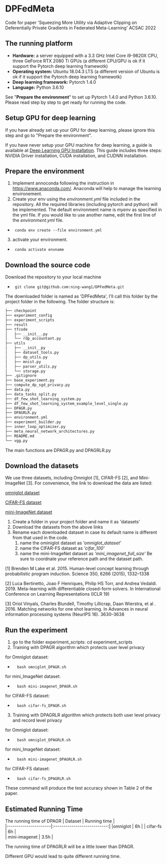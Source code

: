 # DPFedMeta
Code for paper 'Squeezing More Utility via Adaptive Clipping on Deferentially Private Gradients in Federated Meta-Learning' ACSAC 2022

## The running platform
- **Hardware:** a server equipped with a 3.3 GHz Intel Core i9-9820X CPU, three GeForce RTX 2080 Ti GPUs (a different CPU/GPU is ok if it support the Pytorch deep learning framewotk)
- **Operating system:** Ubuntu 18.04.3 LTS (a different version of Ubuntu is ok if it support the Pytorch deep learning framewotk)
- **Deep learning framework:** Pytorch 1.4.0
- **Language:** Python 3.6.10

See "**Prepare the environment**" to set up Pytorch 1.4.0 and Python 3.6.10. Please read step by step to get ready for running the code.

## Setup GPU for deep learning
If you have already set up your GPU for deep learning, please ignore this step and go to "Prepare the environment".

If you have never setup your GPU machine for deep learning, a guide is available at [Deep Learning GPU Installation](https://towardsdatascience.com/deep-learning-gpu-installation-on-ubuntu-18-4-9b12230a1d31).
This guide includes three steps: NVIDIA Driver installation, CUDA installation, and CUDNN installation. 


## Prepare the environment
1. Implement annoconda following the instruction in https://www.anaconda.com/. Anaconda will help to manage the learning environement.
2.  Create your env using the *environment.yml* file included in the repository. All the required libraries (including pytorch and python) will be implemented. The default environment name is *myenv* as specified in the yml file. If you would like to use another name, edit the first line of the *environment.yml* file.
-      conda env create --file environment.yml
3. activate your environment. 
-      conda activate envname


## Download the source code
Download the repository to your local machine
-      git clone git@github.com:ning-wang1/DPFedMeta.git
The downloaded folder is named as 'DPFedMeta', I'll call this folder by the project folder in the following. The folder structure is:

```bash
├── checkpoint
├── experiment_config
├── experiment_scripts
├── result
├── tfcode
│   ├── __init__.py
│   └── rdp_accountant.py
├── utils
│   ├── __init__py
│   ├── dataset_tools.py
│   ├── dp_utils.py
│   ├── mnist.py
│   ├── parser_utils.py
│   └── storage.py
├── .gitignore
├── base_experiment.py
├── compute_dp_sgd_privacy.py
├── data.py
├── data_tasks_split.py
├── df_few_shot_learning_system.py
├── df_few_shot_learning_system_example_level_single.py
├── DPAGR.py
├── DPAGRLR.py
├── environment.yml
├── experiment_builder.py
├── inner_loop_optimizer.py
├── meta_neural_network_architectures.py
├── README.md
└── vgg.py
```
The main functions are DPAGR.py and DPAGRLR.py

## Download the datasets
We use three datasets, including Omniglot [1], CIFAR-FS [2], and Mini-ImageNet [3]. For convenience, the link to download the data are listed:

[omniglot dataset](https://www.omniglot.com/)

[CIFAR-FS dataset](https://drive.google.com/file/d/1pTsCCMDj45kzFYgrnO67BWVbKs48Q3NI/view)

[mini-ImageNet dataset](https://drive.google.com/file/d/1R6dA6QGEW-lmiNkitCwK4IkAbl4uT3y3/view)

1. Create a folder in your project folder and name it as 'datasets'
2. Download the datasets from the above links
3. Rename each downloaded dataset in case its default name is different from that used in the code.
    1. name the ominiglot dataset as *'omniglot_dataset'*
    2. name the CIFAR-FS dataset as *'cifar_100'*
    3. name the mini-ImageNet dataset as *'mini_imagenet_full_size'*
Be sure to coordnate your reference path and the dataset path.


[1] Brenden M Lake et al. 2015. Human-level concept learning through probabilistic program induction. Science 350, 6266 (2015), 1332–1338

[2] Luca Bertinetto, Joao F Henriques, Philip HS Torr, and Andrea Vedaldi. 2019. Meta-learning with differentiable closed-form solvers. In International Conference on Learning Representations (ICLR 19)

[3] Oriol Vinyals, Charles Blundell, Timothy Lillicrap, Daan Wierstra, et al . 2016. Matching networks for one shot learning. In Advances in neural information processing systems (NeurIPS 16). 3630–3638

## Run the experiment 
1. go to the folder experiment_scripts: cd experiment_scripts
2. Training with DPAGR algorithm which protects user level privacy

for Omniglot dataset:
-       bash omniglot_DPAGR.sh

for mini_ImageNet dataset:

-       bash mini-imagenet_DPAGR.sh 

for CIFAR-FS dataset: 

-       bash cifar-fs_DPAGR.sh

3. Training with DPAGRLR algorithm which protects both user level privacy and record level privacy

for Omniglot dataset: 

-       bash omniglot_DPAGRLR.sh

for mini_ImageNet dataset: 

-       bash mini-imagenet_DPAGRLR.sh

for CIFAR-FS dataset: 

-       bash cifar-fs_DPAGRLR.sh


These command will produce the test accuracy shown in Table 2 of the paper.

##  Estimated  Running Time 

The running time of  DPAGR
| Dataset          |     Running time    |  
|----------------------|:---------------------------:|
|omniglot          |         6h                | 
| cifar-fs           |         6h                |   
| mini-imagenet |         3.5h             |  

The running time of  DPAGRLR will be a little lower than DPAGR.

Different GPU would lead to quite different running time.
